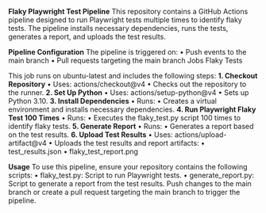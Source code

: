 **Flaky Playwright Test Pipeline**
This repository contains a GitHub Actions pipeline designed to run Playwright tests multiple times to identify flaky tests. The pipeline installs necessary dependencies, runs the tests, generates a report, and uploads the test results.

**Pipeline Configuration**
The pipeline is triggered on:
•	Push events to the main branch
•	Pull requests targeting the main branch
Jobs
Flaky Tests

This job runs on ubuntu-latest and includes the following steps:
**1.	Checkout Repository**
•	Uses: actions/checkout@v4
•	Checks out the repository to the runner.
**2.	Set Up Python**
•	Uses: actions/setup-python@v4
•	Sets up Python 3.10.
**3.	Install Dependencies**
•	Runs:
•	Creates a virtual environment and installs necessary dependencies.
**4.	Run Playwright Flaky Test 100 Times**
•	Runs:
•	Executes the flaky_test.py script 100 times to identify flaky tests.
**5.	Generate Report**
•	Runs:
•	Generates a report based on the test results.
**6.	Upload Test Results**
•	Uses: actions/upload-artifact@v4
•	Uploads the test results and report artifacts:
•	test_results.json
•	flaky_test_report.png

**Usage**
To use this pipeline, ensure your repository contains the following scripts:
•	flaky_test.py: Script to run Playwright tests.
•	generate_report.py: Script to generate a report from the test results.
Push changes to the main branch or create a pull request targeting the main branch to trigger the pipeline.


